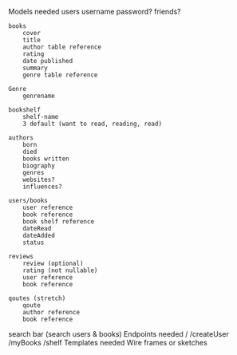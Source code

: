 Models needed
    users
        username
        password?
        friends?

    books
        cover
        title
        author table reference
        rating
        date published
        summary
        genre table reference

    Genre
        genrename

    bookshelf
        shelf-name
        3 default (want to read, reading, read)

    authors
        born
        died
        books written
        biography
        genres
        websites?
        influences?

    users/books
        user reference
        book reference
        book shelf reference
        dateRead
        dateAdded
        status

    reviews
        review (optional)
        rating (not nullable)
        user reference
        book reference

    qoutes (stretch)
        qoute
        author reference
        book reference


search bar (search users & books)
Endpoints needed
    /
    /createUser
    /myBooks
    /shelf
Templates needed
Wire frames or sketches
